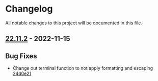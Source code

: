 # Changelog

All notable changes to this project will be documented in this file.

## [22.11.2] - 2022-11-15

## Bug Fixes
* Change out terminal function to not apply formatting and escaping [24d0e21](https://github.com/greenbone/autohooks/commit/24d0e21)

[22.11.2]: https://github.com/greenbone/autohooks/compare/v22.8.1...22.11.2